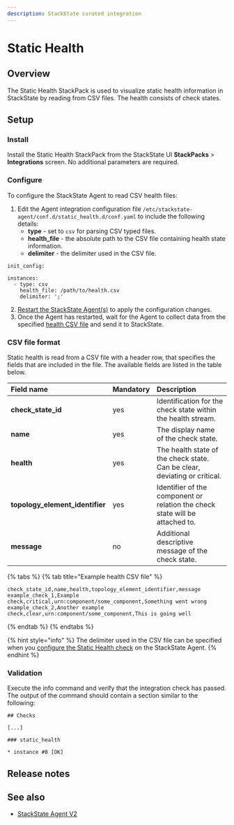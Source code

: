 ```yaml
---
description: StackState curated integration
---
```


# Static Health

## Overview

The Static Health StackPack is used to visualize static health information in StackState by reading from CSV files. The health consists of check states.



## Setup

### Install

Install the Static Health StackPack from the StackState UI **StackPacks** &gt; **Integrations** screen. No additional parameters are required.

### Configure

To configure the StackState Agent to read CSV health files: 

1. Edit the Agent integration configuration file `/etc/stackstate-agent/conf.d/static_health.d/conf.yaml` to include the following details:
    * **type** - set to `csv` for parsing CSV typed files.
    * **health_file** - the absolute path to the CSV file containing health state information.
    * **delimiter** - the delimiter used in the CSV file.
```text
init_config:

instances:
  - type: csv
    health_file: /path/to/health.csv
    delimiter: ';'
```

2. [Restart the StackState Agent\(s\)](agent.md#start-stop-restart-the-stackstate-agent) to apply the configuration changes.
3. Once the Agent has restarted, wait for the Agent to collect data from the specified [health CSV file](#csv-file-format) and send it to StackState.

### CSV file format

Static health is read from a CSV file with a header row, that specifies the fields that are included in the file. The available fields are listed in the table below.

| Field name | Mandatory | Description |
|:---|:---|:---|
| **check_state_id** | yes |  Identification for the check state within the health stream. |
| **name** | yes | The display name of the check state. |
| **health** | yes | The health state of the check state. Can be clear, deviating or critical. |
| **topology_element_identifier** | yes | Identifier of the component or relation the check state will be attached to.  |
| **message** | no | Additional descriptive message of the check state. |

{% tabs %}
{% tab title="Example health CSV file" %}
```
check_state_id,name,health,topology_element_identifier,message
example_check_1,Example check,critical,urn:component/some_component,Something went wrong
example_check_2,Another example check,clear,urn:component/some_component,This is going well
```
{% endtab %}
{% endtabs %}

{% hint style="info" %}
The delimiter used in the CSV file can be specified when you [configure the Static Health check](#configure) on the StackState Agent.
{% endhint %}

### Validation

Execute the info command and verify that the integration check has passed. The output of the command should contain a section similar to the following:

```
## Checks

[...]

### static_health

* instance #0 [OK]
```

## Release notes

## See also

* [StackState Agent V2](agent.md) 

